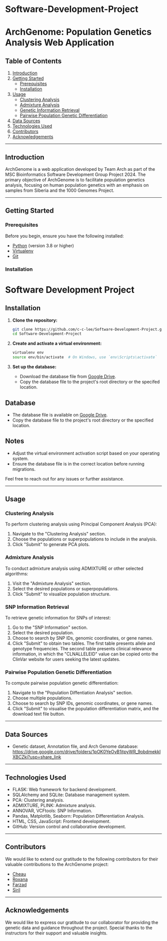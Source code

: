 # Software-Development-Project
# ArchGenome: Population Genetics Analysis Web Application

## Table of Contents

1. [Introduction](#introduction)
2. [Getting Started](#getting-started)
    - [Prerequisites](#prerequisites)
    - [Installation](#installation)
3. [Usage](#usage)
    - [Clustering Analysis](#clustering-analysis)
    - [Admixture Analysis](#admixture-analysis)
    - [Genetic Information Retrieval](#genetic-information-retrieval)
    - [Pairwise Population Genetic Differentiation](#pairwise-population-genetic-differentiation)
4. [Data Sources](#data-sources)
5. [Technologies Used](#technologies-used)
6. [Contributors](#contributors)
7. [Acknowledgements](#acknowledgements)

---

## Introduction

ArchGenome is a web application developed by Team Arch as part of the MSC Bioinformatics Software Development Group Project 2024. The primary objective of ArchGenome is to facilitate population genetics analysis, focusing on human population genetics with an emphasis on samples from Siberia and the 1000 Genomes Project.

---

## Getting Started

### Prerequisites

Before you begin, ensure you have the following installed:

- [Python](https://www.python.org/) (version 3.8 or higher)
- [Virtualenv](https://pypi.org/project/virtualenv/)
- [Git](https://git-scm.com/)

### Installation

# Software Development Project

## Installation

1. **Clone the repository:**
    ```bash
    git clone https://github.com/c-c-lee/Software-Development-Project.git
    cd Software-Development-Project
    ```

2. **Create and activate a virtual environment:**
    ```bash
    virtualenv env
    source env/bin/activate  # On Windows, use `env\Scripts\activate`
    ```
3. **Set up the database:**
   - Download the database file from [Google Drive](https://drive.google.com/drive/folders/1pOK0YeOyB1itpyWR_9obdmekkIXBCZkj?usp=share_link).
   - Copy the database file to the project's root directory or the specifed location.

## Database
- The database file is available on [Google Drive](https://drive.google.com/drive/folders/1pOK0YeOyB1itpyWR_9obdmekkIXBCZkj?usp=share_link).
- Copy the database file to the project's root directory or the specified location.

## Notes
- Adjust the virtual environment activation script based on your operating system.
- Ensure the database file is in the correct location before running migrations.

Feel free to reach out for any issues or further assistance.

---

## Usage

### Clustering Analysis

To perform clustering analysis using Principal Component Analysis (PCA):

1. Navigate to the "Clustering Analysis" section.
2. Choose the populations or superpopulations to include in the analysis.
3. Click "Submit" to generate PCA plots.

### Admixture Analysis

To conduct admixture analysis using ADMIXTURE or other selected algorithms:

1. Visit the "Admixture Analysis" section.
2. Select the desired populations or superpopulations.
3. Click "Submit" to visualize population structure.

### SNP Information Retrieval

To retrieve genetic information for SNPs of interest:

1. Go to the "SNP Information" section.
2. Select the desired population.
3. Choose to search by SNP IDs, genomic coordinates, or gene names.
5. Click "Submit" to obtain two tables. The first table presents allele and genotype frequencies. The second table presents clinical relevance information, in which the "CLNALLELEID" value can be copied onto the ClinVar website for users seeking the latest updates. 

### Pairwise Population Genetic Differentiation

To compute pairwise population genetic differentiation:

1. Navigate to the "Population Diffentiation Analysis" section.
2. Choose multiple populations.
3. Choose to search by SNP IDs, genomic coordinates, or gene names.
4. Click "Submit" to visualise the population differentiation matrix, and the download text file button. 
---

## Data Sources

- Genetic dataset, Annotation file, and Arch Genome database: https://drive.google.com/drive/folders/1pOK0YeOyB1itpyWR_9obdmekkIXBCZkj?usp=share_link

---

## Technologies Used

- FLASK: Web framework for backend development.
- SQLAlchemy and SQLite: Database management system.
- PCA: Clustering analysis.
- ADMIXTURE, PLINK: Admixture analysis.
- ANNOVAR, VCFtools: SNP Information.
- Pandas, Matplotlib, Seaborn: Population Differentiation Analysis.
- HTML, CSS, JavaScript: Frontend development.
- GitHub: Version control and collaborative development.

---
## Contributors

We would like to extend our gratitude to the following contributors for their valuable contributions to the ArchGenome project:

- [Cheau](https://github.com/c-c-lee)
- [Roxana](https://github.com/Roxiiieee)
- [Farzad](https://github.com/farzhmz)
- [Siril](https://github.com/siril-qmul)
---
## Acknowledgements

We would like to express our gratitude to our collaborator for providing the genetic data and guidance throughout the project. Special thanks to the instructors for their support and valuable insights.
